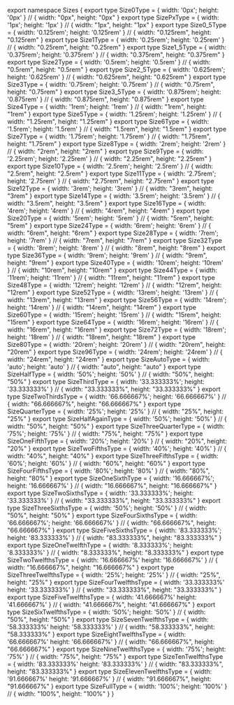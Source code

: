export namespace Sizes {
  export type Size0Type = { width: '0px'; height: '0px' } // { width: "0px", height: "0px" }
  export type SizePxType = { width: '1px'; height: '1px' } // { width: "1px", height: "1px" }
  export type Size0_5Type = { width: '0.125rem'; height: '0.125rem' } // { width: "0.125rem", height: "0.125rem" }
  export type Size1Type = { width: '0.25rem'; height: '0.25rem' } // { width: "0.25rem", height: "0.25rem" }
  export type Size1_5Type = { width: '0.375rem'; height: '0.375rem' } // { width: "0.375rem", height: "0.375rem" }
  export type Size2Type = { width: '0.5rem'; height: '0.5rem' } // { width: "0.5rem", height: "0.5rem" }
  export type Size2_5Type = { width: '0.625rem'; height: '0.625rem' } // { width: "0.625rem", height: "0.625rem" }
  export type Size3Type = { width: '0.75rem'; height: '0.75rem' } // { width: "0.75rem", height: "0.75rem" }
  export type Size3_5Type = { width: '0.875rem'; height: '0.875rem' } // { width: "0.875rem", height: "0.875rem" }
  export type Size4Type = { width: '1rem'; height: '1rem' } // { width: "1rem", height: "1rem" }
  export type Size5Type = { width: '1.25rem'; height: '1.25rem' } // { width: "1.25rem", height: "1.25rem" }
  export type Size6Type = { width: '1.5rem'; height: '1.5rem' } // { width: "1.5rem", height: "1.5rem" }
  export type Size7Type = { width: '1.75rem'; height: '1.75rem' } // { width: "1.75rem", height: "1.75rem" }
  export type Size8Type = { width: '2rem'; height: '2rem' } // { width: "2rem", height: "2rem" }
  export type Size9Type = { width: '2.25rem'; height: '2.25rem' } // { width: "2.25rem", height: "2.25rem" }
  export type Size10Type = { width: '2.5rem'; height: '2.5rem' } // { width: "2.5rem", height: "2.5rem" }
  export type Size11Type = { width: '2.75rem'; height: '2.75rem' } // { width: "2.75rem", height: "2.75rem" }
  export type Size12Type = { width: '3rem'; height: '3rem' } // { width: "3rem", height: "3rem" }
  export type Size14Type = { width: '3.5rem'; height: '3.5rem' } // { width: "3.5rem", height: "3.5rem" }
  export type Size16Type = { width: '4rem'; height: '4rem' } // { width: "4rem", height: "4rem" }
  export type Size20Type = { width: '5rem'; height: '5rem' } // { width: "5rem", height: "5rem" }
  export type Size24Type = { width: '6rem'; height: '6rem' } // { width: "6rem", height: "6rem" }
  export type Size28Type = { width: '7rem'; height: '7rem' } // { width: "7rem", height: "7rem" }
  export type Size32Type = { width: '8rem'; height: '8rem' } // { width: "8rem", height: "8rem" }
  export type Size36Type = { width: '9rem'; height: '9rem' } // { width: "9rem", height: "9rem" }
  export type Size40Type = { width: '10rem'; height: '10rem' } // { width: "10rem", height: "10rem" }
  export type Size44Type = { width: '11rem'; height: '11rem' } // { width: "11rem", height: "11rem" }
  export type Size48Type = { width: '12rem'; height: '12rem' } // { width: "12rem", height: "12rem" }
  export type Size52Type = { width: '13rem'; height: '13rem' } // { width: "13rem", height: "13rem" }
  export type Size56Type = { width: '14rem'; height: '14rem' } // { width: "14rem", height: "14rem" }
  export type Size60Type = { width: '15rem'; height: '15rem' } // { width: "15rem", height: "15rem" }
  export type Size64Type = { width: '16rem'; height: '16rem' } // { width: "16rem", height: "16rem" }
  export type Size72Type = { width: '18rem'; height: '18rem' } // { width: "18rem", height: "18rem" }
  export type Size80Type = { width: '20rem'; height: '20rem' } // { width: "20rem", height: "20rem" }
  export type Size96Type = { width: '24rem'; height: '24rem' } // { width: "24rem", height: "24rem" }
  export type SizeAutoType = { width: 'auto'; height: 'auto' } // { width: "auto", height: "auto" }
  export type SizeHalfType = { width: '50%'; height: '50%' } // { width: "50%", height: "50%" }
  export type SizeThirdType = { width: '33.333333%'; height: '33.333333%' } // { width: "33.333333%", height: "33.333333%" }
  export type SizeTwoThirdsType = { width: '66.666667%'; height: '66.666667%' } // { width: "66.666667%", height: "66.666667%" }
  export type SizeQuarterType = { width: '25%'; height: '25%' } // { width: "25%", height: "25%" }
  export type SizeHalfAgainType = { width: '50%'; height: '50%' } // { width: "50%", height: "50%" }
  export type SizeThreeQuarterType = { width: '75%'; height: '75%' } // { width: "75%", height: "75%" }
  export type SizeOneFifthType = { width: '20%'; height: '20%' } // { width: "20%", height: "20%" }
  export type SizeTwoFifthsType = { width: '40%'; height: '40%' } // { width: "40%", height: "40%" }
  export type SizeThreeFifthsType = { width: '60%'; height: '60%' } // { width: "60%", height: "60%" }
  export type SizeFourFifthsType = { width: '80%'; height: '80%' } // { width: "80%", height: "80%" }
  export type SizeOneSixthType = { width: '16.666667%'; height: '16.666667%' } // { width: "16.666667%", height: "16.666667%" }
  export type SizeTwoSixthsType = { width: '33.333333%'; height: '33.333333%' } // { width: "33.333333%", height: "33.333333%" }
  export type SizeThreeSixthsType = { width: '50%'; height: '50%' } // { width: "50%", height: "50%" }
  export type SizeFourSixthsType = { width: '66.666667%'; height: '66.666667%' } // { width: "66.666667%", height: "66.666667%" }
  export type SizeFiveSixthsType = { width: '83.333333%'; height: '83.333333%' } // { width: "83.333333%", height: "83.333333%" }
  export type SizeOneTwelfthType = { width: '8.333333%'; height: '8.333333%' } // { width: "8.333333%", height: "8.333333%" }
  export type SizeTwoTwelfthsType = {
    width: '16.666667%'
    height: '16.666667%'
  } // { width: "16.666667%", height: "16.666667%" }
  export type SizeThreeTwelfthsType = { width: '25%'; height: '25%' } // { width: "25%", height: "25%" }
  export type SizeFourTwelfthsType = {
    width: '33.333333%'
    height: '33.333333%'
  } // { width: "33.333333%", height: "33.333333%" }
  export type SizeFiveTwelfthsType = {
    width: '41.666667%'
    height: '41.666667%'
  } // { width: "41.666667%", height: "41.666667%" }
  export type SizeSixTwelfthsType = { width: '50%'; height: '50%' } // { width: "50%", height: "50%" }
  export type SizeSevenTwelfthsType = {
    width: '58.333333%'
    height: '58.333333%'
  } // { width: "58.333333%", height: "58.333333%" }
  export type SizeEightTwelfthsType = {
    width: '66.666667%'
    height: '66.666667%'
  } // { width: "66.666667%", height: "66.666667%" }
  export type SizeNineTwelfthsType = { width: '75%'; height: '75%' } // { width: "75%", height: "75%" }
  export type SizeTenTwelfthsType = {
    width: '83.333333%'
    height: '83.333333%'
  } // { width: "83.333333%", height: "83.333333%" }
  export type SizeElevenTwelfthsType = {
    width: '91.666667%'
    height: '91.666667%'
  } // { width: "91.666667%", height: "91.666667%" }
  export type SizeFullType = { width: '100%'; height: '100%' } // { width: "100%", height: "100%" }
}
